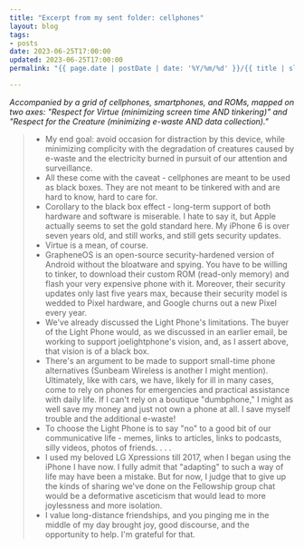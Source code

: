 ```yaml
---
title: "Excerpt from my sent folder: cellphones"
layout: blog
tags:
- posts
date: 2023-06-25T17:00:00
updated: 2023-06-25T17:00:00
permalink: "{{ page.date | postDate | date: '%Y/%m/%d' }}/{{ title | slugify }}/"

---
```


*Accompanied by a grid of cellphones, smartphones, and ROMs, mapped on two axes: "Respect for Virtue (minimizing screen time AND tinkering)" and "Respect for the Creature (minimizing e-waste AND data collection)."*

> - My end goal: avoid occasion for distraction by this device, while minimizing complicity with the degradation of creatures caused by e-waste and the electricity burned in pursuit of our attention and surveillance.
> - All these come with the caveat - cellphones are meant to be used as black boxes. They are not meant to be tinkered with and are hard to know, hard to care for.
> - Corollary to the black box effect - long-term support of both hardware and software is miserable. I hate to say it, but Apple actually seems to set the gold standard here. My iPhone 6 is over seven years old, and still works, and still gets security updates. 
> - Virtue is a mean, of course.  
> - GrapheneOS is an open-source security-hardened version of Android without the bloatware and spying. You have to be willing to tinker, to download their custom ROM (read-only memory) and flash your very expensive phone with it. Moreover, their security updates only last five years max, because their security model is wedded to Pixel hardware, and Google churns out a new Pixel every year.  
> - We've already discussed the Light Phone's limitations. The buyer of the Light Phone would, as we discussed in an earlier email, be working to support joelightphone's vision, and, as I assert above, that vision is of a black box.
> - There's an argument to be made to support small-time phone alternatives (Sunbeam Wireless is another I might mention). Ultimately, like with cars, we have, likely for ill in many cases, come to rely on phones for emergencies and practical assistance with daily life. If I can't rely on a boutique "dumbphone," I might as well save my money and just not own a phone at all. I save myself trouble and the additional e-waste!   
> - To choose the Light Phone is to say "no" to a good bit of our communicative life - memes, links to articles, links to podcasts, silly videos, photos of friends. . . . 
> - I used my beloved LG Xpressions till 2017, when I began using the iPhone I have now. I fully admit that "adapting" to such a way of life may have been a mistake. But for now, I judge that to give up the kinds of sharing we've done on the Fellowship group chat would be a deformative asceticism that would lead to more joylessness and more isolation. 
> - I value long-distance friendships, and you pinging me in the middle of my day brought joy, good discourse, and the opportunity to help. I'm grateful for that. 
